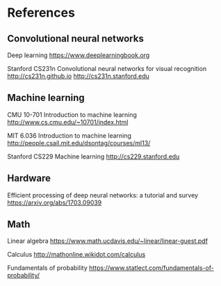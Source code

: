 # References

## Convolutional neural networks

Deep learning
https://www.deeplearningbook.org

Stanford CS231n Convolutional neural networks for visual recognition
http://cs231n.github.io
http://cs231n.stanford.edu

## Machine learning

CMU 10-701 Introduction to machine learning
http://www.cs.cmu.edu/~10701/index.html

MIT 6.036 Introduction to machine learning
http://people.csail.mit.edu/dsontag/courses/ml13/

Stanford CS229 Machine learning
http://cs229.stanford.edu

## Hardware

Efficient processing of deep neural networks: a tutorial and survey
https://arxiv.org/abs/1703.09039

## Math

Linear algebra
https://www.math.ucdavis.edu/~linear/linear-guest.pdf

Calculus
http://mathonline.wikidot.com/calculus

Fundamentals of probability
https://www.statlect.com/fundamentals-of-probability/
